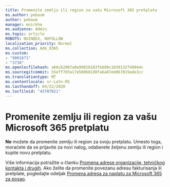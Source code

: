 ```yaml
---
title: Promenite zemlju ili region za vašu Microsoft 365 pretplatu
ms.author: pebaum
author: pebaum
manager: mnirkhe
ms.audience: Admin
ms.topic: article
ROBOTS: NOINDEX, NOFOLLOW
localization_priority: Normal
ms.collection: Adm_O365
ms.custom:
- "9001671"
- "3738"
ms.openlocfilehash: a68c62007a0e99828183fb690c1039132f49044c
ms.sourcegitcommit: 55eff703a17e500681d8fa6a87eb067019ade3cc
ms.translationtype: MT
ms.contentlocale: sr-Latn-RS
ms.lasthandoff: 04/22/2020
ms.locfileid: "43707021"
---
```

# <a name="change-the-country-or-region-for-your-microsoft-365-subscription"></a>Promenite zemlju ili region za vašu Microsoft 365 pretplatu

**Ne** možete da promenite zemlju ili region za svoju pretplatu. Umesto toga, moraćete da se prijavite za novi nalog, odaberete željenu zemlju ili region i kupite novu pretplatu. 

Više informacija potražite u članku [Promena adrese organizacije, tehničkog kontakta i drugih](https://docs.microsoft.com/microsoft-365/admin/manage/change-address-contact-and-more?view=o365-worldwide). Ako želite da promenite povezanu adresu fakturisanja ili pretplate, pogledajte odeljak [Promena adresa za naplatu za Microsoft 365 za posao](https://docs.microsoft.com/microsoft-365/commerce/billing-and-payments/change-your-billing-addresses?view=o365-worldwide). 
